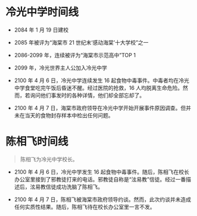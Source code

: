 # 冷光中学时间线

- 2084 年 1 月 19 日建校

- 2085 年被评为“海棠市 21 世纪末‘感动海棠’十大学校”之一

- 2086-2099 年，连续被评为“海棠市示范高中”TOP 1

- 2099 年，冷光世界主人公加入冷光中学

- 2100 年 4 月 6 日，冷光中学连续发生 16 起食物中毒事件。中毒者均在冷光中学食堂吃完午饭后昏迷不醒。经过医院的抢救，16 人均脱离生命危险。然而，若询问他们事发时的各种详情，他们却全部忘却了。

- 2100 年 4 月 7 日，海棠市政府领导在冷光中学开始开展事件原因调查。但并未在当天的食物封存样本中检出任何问题。

# 陈相飞时间线

> 陈相飞为冷光中学校长。

- 2100 年 4 月 6 日，冷光中学发生 16 起食物中毒事件。随后，陈相飞在校长办公室里接到了邪教徒打来的电话。邪教徒自称是“泫易教”信徒。经过一番描述后，泫易教信徒成功洗脑了陈相飞。

- 2100 年 4 月 7 日，陈相飞被海棠市政府领导约谈。然而，此次约谈并未造成任何实质性结果。随后，陈相飞待在校长办公室里一言不发。